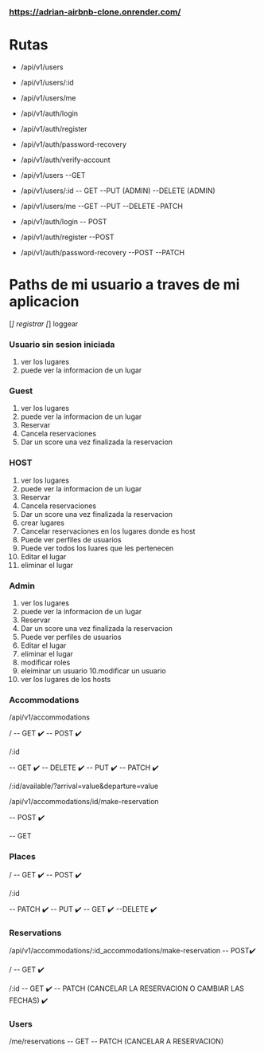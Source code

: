 ### https://adrian-airbnb-clone.onrender.com/


# Rutas

- /api/v1/users
- /api/v1/users/:id
- /api/v1/users/me
- /api/v1/auth/login
- /api/v1/auth/register
- /api/v1/auth/password-recovery
- /api/v1/auth/verify-account

- /api/v1/users
--GET 

- /api/v1/users/:id
-- GET 
--PUT (ADMIN)
--DELETE (ADMIN)

- /api/v1/users/me
--GET 
--PUT 
--DELETE
-PATCH

- /api/v1/auth/login
-- POST

- /api/v1/auth/register
--POST

- /api/v1/auth/password-recovery
--POST
--PATCH


# Paths de mi usuario a traves de mi aplicacion

[*] registrar
[*] loggear

### Usuario sin sesion iniciada

1. ver los lugares
2. puede ver la informacion de un lugar

### Guest

1. ver los lugares
2. puede ver la informacion de un lugar
3. Reservar
4. Cancela reservaciones
4. Dar un score una vez finalizada la reservacion


### HOST

1. ver los lugares
2. puede ver la informacion de un lugar
3. Reservar
4. Cancela reservaciones
5. Dar un score una vez finalizada la reservacion
6. crear lugares
7. Cancelar reservaciones en los lugares donde es host
8. Puede ver perfiles de usuarios
9. Puede ver todos los luares que les pertenecen
10. Editar el lugar
11. eliminar el lugar

### Admin 

1. ver los lugares
2. puede ver la informacion de un lugar
3. Reservar
4. Dar un score una vez finalizada la reservacion
5. Puede ver perfiles de usuarios
6. Editar el lugar
7. eliminar el lugar
8. modificar roles
9. eleiminar un usuario
10.modificar un usuario
11. ver los lugares de los hosts


### Accommodations


/api/v1/accommodations

/
-- GET ✔️
-- POST ✔️

/:id

-- GET ✔️
-- DELETE ✔️
-- PUT ✔️
-- PATCH ✔️

/:id/available/?arrival=value&departure=value

/api/v1/accommodations/id/make-reservation

-- POST ✔️

-- GET

### Places

/
-- GET ✔️
-- POST ✔️

/:id

-- PATCH ✔️
-- PUT ✔️
-- GET ✔️
--DELETE ✔️



### Reservations

/api/v1/accommodations/:id_accommodations/make-reservation
-- POST✔️


/
-- GET ✔️

/:id 
-- GET ✔️
-- PATCH (CANCELAR LA RESERVACION O CAMBIAR LAS FECHAS) ✔️

### Users

/me/reservations
-- GET
-- PATCH (CANCELAR A RESERVACION)